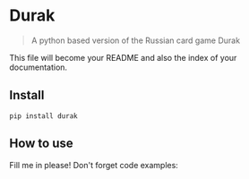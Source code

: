 # Durak
> A python based version of the Russian card game Durak


This file will become your README and also the index of your documentation.

## Install

`pip install durak`

## How to use

Fill me in please! Don't forget code examples:
